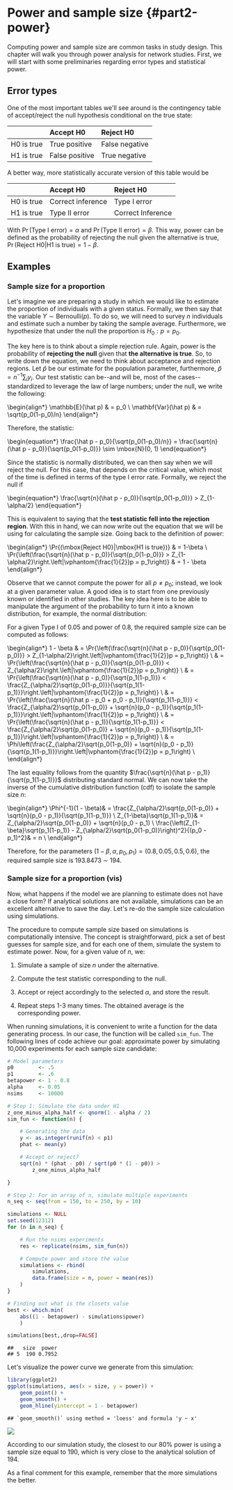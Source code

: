# Power and sample size {#part2-power}

Computing power and sample size are common tasks in study design. This chapter will walk you
through power analysis for network studies. First, we will start with some preliminaries
regarding error types and statistical power.

## Error types

One of the most important tables we'll see around is the contingency table of accept/reject the null hypothesis conditional on the true state:


|           |Accept H0      |Reject H0      |
|:----------|:--------------|:--------------|
|H0 is true |True positive  |False negative |
|H1 is true |False positive |True negative  |

A better way, more statistically accurate version of this table would be


|           |Accept H0         |Reject H0         |
|:----------|:-----------------|:-----------------|
|H0 is true |Correct inference |Type I error      |
|H1 is true |Type II error     |Correct Inference |

With $\Pr{(\mbox{Type I error})} = \alpha$ and $\Pr{(\mbox{Type II error})} = \beta$. This way, power can be defined as the
probability of rejecting the null given the alternative is true, $\Pr{(\mbox{Reject H0}|\mbox{H1 is true})} = 1-\beta$.

## Examples

### Sample size for a proportion

Let's imagine we are preparing a study in which we would like to estimate the proportion of individuals with a given status. Formally, we then say that the variable $Y\sim\mbox{Bernoulli}(p)$. To do so, we will need to survey $n$ individuals and estimate such a number by taking the sample average. Furthermore, we hypothesize that under the null the proportion is $H_0: p = p_0$.

The key here is to think about a simple rejection rule. Again, power is the probability of **rejecting the null** given that **the alternative is true**. So, to write down the equation, we need to think about acceptance and rejection regions. Let $\hat p$ be our estimate for the population parameter, furthermore, $\hat p = n^{-1}\sum_i y_i$. Our test statistic can be--and will be, most of the cases--standardized to leverage the law of large numbers; under the null, we write the following:

\begin{align*}
\mathbb{E}(\hat p) & = p_0 \\
\mathbf{Var}(\hat p) & = \sqrt{p_0(1-p_0)/n}
\end{align*}

Therefore, the statistic:

\begin{equation*}
\frac{\hat p - p_0}{\sqrt{p_0(1-p_0)/n}} = \frac{\sqrt{n}(\hat p - p_0)}{\sqrt{p_0(1-p_0)}} \sim \mbox{N}(0, 1)
\end{equation*}

Since the statistic is normally distributed, we can then say when we will reject the null. For this case, that depends on the critical value, which most of the time is defined in terms of the type I error rate. Formally, we reject the null if

\begin{equation*}
\frac{\sqrt{n}(\hat p - p_0)}{\sqrt{p_0(1-p_0)}} > Z_{1-\alpha/2}
\end{equation*}

This is equivalent to saying that the **test statistic fell into the rejection region**. With this in hand, we can now write out the equation that we will be using for calculating the sample size. Going back to the definition of power:

\begin{align*}
\Pr{(\mbox{Reject H0}|\mbox{H1 is true})} & = 1-\beta \\
\Pr{\left(\frac{\sqrt{n}(\hat p - p_0)}{\sqrt{p_0(1-p_0)}} > Z_{1-\alpha/2}\right.\left|\vphantom{\frac{1}{2}}p = p_1\right)} & = 1 - \beta
\end{align*}

Observe that we cannot compute the power for all $p\neq p_0$; instead, we look at a given parameter value. A good idea is to start from one previously known or identified in other studies. The key idea here is to be able to manipulate the argument of the probability to turn it into a known distribution, for example, the normal distribution:

For a given Type I of 0.05 and power of 0.8, the required sample size can be computed as follows:

\begin{align*}
1 - \beta & = \Pr{\left(\frac{\sqrt{n}(\hat p - p_0)}{\sqrt{p_0(1-p_0)}} > Z_{1-\alpha/2}\right.\left|\vphantom{\frac{1}{2}}p = p_1\right)} \\
& = \Pr{\left(\frac{\sqrt{n}(\hat p - p_0)}{\sqrt{p_0(1-p_0)}} < Z_{\alpha/2}\right.\left|\vphantom{\frac{1}{2}}p = p_1\right)} \\
& = \Pr{\left(\frac{\sqrt{n}(\hat p - p_0)}{\sqrt{p_1(1-p_1)}} < \frac{Z_{\alpha/2}\sqrt{p_0(1-p_0)}}{\sqrt{p_1(1-p_1)}}\right.\left|\vphantom{\frac{1}{2}}p = p_1\right)} \\
& = \Pr{\left(\frac{\sqrt{n}(\hat p - p_0 + p_0 - p_1)}{\sqrt{p_1(1-p_1)}} < \frac{Z_{\alpha/2}\sqrt{p_0(1-p_0)} + \sqrt{n}(p_0 - p_1)}{\sqrt{p_1(1-p_1)}}\right.\left|\vphantom{\frac{1}{2}}p = p_1\right)} \\
& = \Pr{\left(\frac{\sqrt{n}(\hat p - p_1)}{\sqrt{p_1(1-p_1)}} < \frac{Z_{\alpha/2}\sqrt{p_0(1-p_0)} + \sqrt{n}(p_0 - p_1)}{\sqrt{p_1(1-p_1)}}\right.\left|\vphantom{\frac{1}{2}}p = p_1\right)} \\
& = \Phi\left(\frac{Z_{\alpha/2}\sqrt{p_0(1-p_0)} + \sqrt{n}(p_0 - p_1)}{\sqrt{p_1(1-p_1)}}\right.\left|\vphantom{\frac{1}{2}}p = p_1\right) \\
\end{align*}

The last equality follows from the quantity $\frac{\sqrt{n}(\hat p - p_1)}{\sqrt{p_1(1-p_1)}}$ distributing standard normal. We can now take the inverse of the cumulative distribution function (cdf) to isolate the sample size $n$:

\begin{align*}
\Phi^{-1}(1 - \beta)& = \frac{Z_{\alpha/2}\sqrt{p_0(1-p_0)} + \sqrt{n}(p_0 - p_1)}{\sqrt{p_1(1-p_1)}} \\
Z_{1-\beta}\sqrt{p_1(1-p_1)}& = Z_{\alpha/2}\sqrt{p_0(1-p_0)} + \sqrt{n}(p_0 - p_1) \\
\frac{\left(Z_{1-\beta}\sqrt{p_1(1-p_1)} - Z_{\alpha/2}\sqrt{p_0(1-p_0)}\right)^2}{(p_0 - p_1)^2}& = n \\
\end{align*}

Therefore, for the parameters $(1-\beta, \alpha, p_0, p_1) = (0.8, 0.05, 0.5, 0.6)$, the required sample size is 193.8473 $\sim$ 194.

### Sample size for a proportion (vis)

Now, what happens if the model we are planning to estimate does not have a close form? If analytical solutions are not available, simulations can be an excellent alternative to save the day. Let's re-do the sample size calculation using simulations.

The procedure to compute sample size based on simulations is computationally intensive. The concept is straightforward, pick a set of best guesses for sample size, and for each one of them, simulate the system to estimate power. Now, for a given value of $n$, we:

1. Simulate a sample of size $n$ under the alternative.

2. Compute the test statistic corresponding to the null.

3. Accept or reject accordingly to the selected $\alpha$, and store the result.

4. Repeat steps 1-3 many times. The obtained average is the corresponding power.

When running simulations, it is convenient to write a function for the data generating process. In our case, the function will be called `sim_fun`. The following lines of code achieve our goal: approximate power by simulating 10,000 experiments for each sample size candidate:


```r
# Model parameters
p0        <- .5
p1        <- .6
betapower <- 1 - 0.8
alpha     <- 0.05
nsims     <- 10000

# Step 1: Simulate the data under H1
z_one_minus_alpha_half <- qnorm(1 - alpha / 2)
sim_fun <- function(n) {

    # Generating the data
    y <- as.integer(runif(n) < p1)
    phat <- mean(y)

    # Accept or reject?
    sqrt(n) * (phat - p0) / sqrt(p0 * (1 - p0)) >
        z_one_minus_alpha_half

}

# Step 2: For an array of n, simulate multiple experiments
n_seq <- seq(from = 150, to = 250, by = 10)

simulations <- NULL
set.seed(12312)
for (n in n_seq) {

    # Run the nsims experiments
    res <- replicate(nsims, sim_fun(n))

    # Compute power and store the value
    simulations <- rbind(
        simulations,
        data.frame(size = n, power = mean(res))
    )
}

# Finding out what is the closets value
best <- which.min(
    abs((1 - betapower) - simulations$power)
    )

simulations[best,,drop=FALSE]
```

```
##   size  power
## 5  190 0.7952
```

Let's visualize the power curve we generate from this simulation:


```r
library(ggplot2)
ggplot(simulations, aes(x = size, y = power)) +
    geom_point() +
    geom_smooth() +
    geom_hline(yintercept = 1 - betapower)
```

```
## `geom_smooth()` using method = 'loess' and formula 'y ~ x'
```

![](part-02-11-power_files/figure-epub3/11-power-plot-1.png)<!-- -->

According to our simulation study, the closest to our 80% power is using a sample size equal to 190, which is very close to the analytical solution of 194. 

As a final comment for this example, remember that the more simulations the better.

